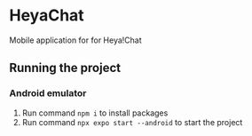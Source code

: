 # HeyaChat
Mobile application for for Heya!Chat

## Running the project
### Android emulator
1. Run command `npm i` to install packages
2. Run command `npx expo start --android` to start the project
